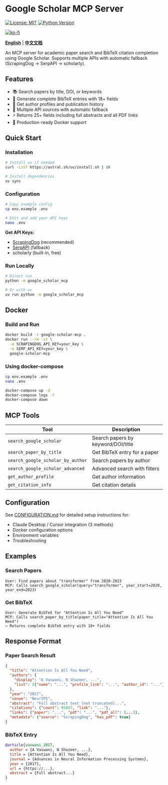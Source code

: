 # Google Scholar MCP Server

[![License: MIT](https://img.shields.io/badge/License-MIT-yellow.svg)](https://opensource.org/licenses/MIT)
[![Python Version](https://img.shields.io/badge/python-3.10%2B-blue)](https://www.python.org/downloads/)

[![ko-fi](https://ko-fi.com/img/githubbutton_sm.svg)](https://ko-fi.com/Q5Q81N7WMO)

**[English](README.md)** | **[中文文档](README_ZH.md)**

An MCP server for academic paper search and BibTeX citation completion using Google Scholar. Supports multiple APIs with automatic fallback (ScrapingDog → SerpAPI → scholarly).

## Features

- 📚 Search papers by title, DOI, or keywords
- 📖 Generate complete BibTeX entries with 18+ fields
- 👥 Get author profiles and publication history
- 🔗 Multiple API sources with automatic fallback
- ⚡ Returns 25+ fields including full abstracts and all PDF links
- 🐳 Production-ready Docker support

## Quick Start

### Installation

```bash
# Install uv if needed
curl -LsSf https://astral.sh/uv/install.sh | sh

# Install dependencies
uv sync
```

### Configuration

```bash
# Copy example config
cp env.example .env

# Edit and add your API keys
nano .env
```

**Get API Keys:**
- [ScrapingDog](https://www.scrapingdog.com/) (recommended)
- [SerpAPI](https://serpapi.com/dashboard) (fallback)
- scholarly (built-in, free)

### Run Locally

```bash
# Direct run
python -m google_scholar_mcp

# Or with uv
uv run python -m google_scholar_mcp
```

## Docker

### Build and Run

```bash
docker build -t google-scholar-mcp .
docker run --rm -it \
  -e SCRAPINGDOG_API_KEY=your_key \
  -e SERP_API_KEY=your_key \
  google-scholar-mcp
```

### Using docker-compose

```bash
cp env.example .env
nano .env

docker-compose up -d
docker-compose logs -f
docker-compose down
```

## MCP Tools

| Tool | Description |
|------|-------------|
| `search_google_scholar` | Search papers by keyword/DOI/title |
| `search_paper_by_title` | Get BibTeX entry for a paper |
| `search_google_scholar_by_author` | Search papers by author |
| `search_google_scholar_advanced` | Advanced search with filters |
| `get_author_profile` | Get author information |
| `get_citation_info` | Get citation details |

## Configuration

See [CONFIGURATION.md](CONFIGURATION.md) for detailed setup instructions for:
- Claude Desktop / Cursor integration (3 methods)
- Docker configuration options
- Environment variables
- Troubleshooting

## Examples

### Search Papers

```
User: Find papers about "transformer" from 2020-2023
MCP: Calls search_google_scholar(query="transformer", year_start=2020, year_end=2023)
```

### Get BibTeX

```
User: Generate BibTeX for "Attention Is All You Need"
MCP: Calls search_paper_by_title(paper_title="Attention Is All You Need")
→ Returns complete BibTeX entry with 18+ fields
```

## Response Format

### Paper Search Result

```json
{
  "title": "Attention Is All You Need",
  "authors": {
    "display": "A Vaswani, N Shazeer, ...",
    "list": [{"name": "...", "profile_link": "...", "author_id": "..."}]
  },
  "year": "2017",
  "venue": "NeurIPS",
  "abstract": "Full abstract text (not truncated)...",
  "citations": {"count": 95847, "link": "..."},
  "links": {"paper": "...", "pdf": "...", "pdf_all": [...]},
  "metadata": {"source": "ScrapingDog", "has_pdf": true}
}
```

### BibTeX Entry

```bibtex
@article{vaswani_2017,
  author = {A Vaswani, N Shazeer, ...},
  title = {Attention Is All You Need},
  journal = {Advances in Neural Information Processing Systems},
  year = {2017},
  url = {https://...},
  abstract = {Full abstract...}
}
```